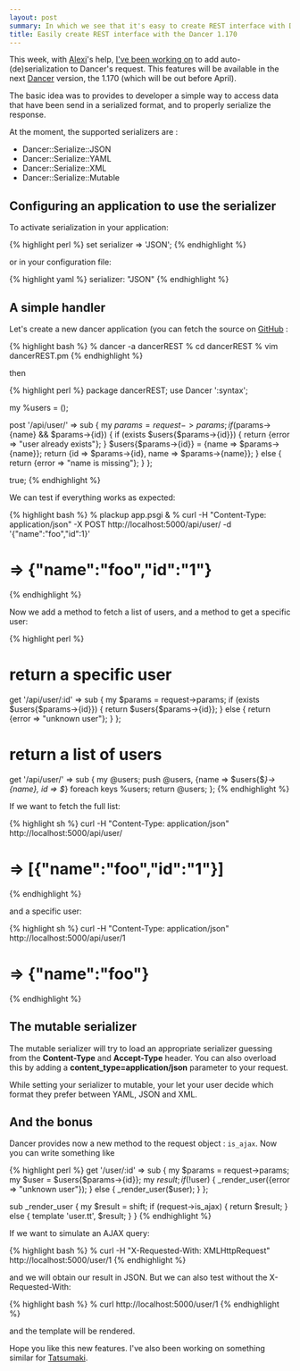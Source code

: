 ```yaml
---
layout: post
summary: In which we see that it's easy to create REST interface with Dancer.
title: Easily create REST interface with the Dancer 1.170
---
```


This week, with [Alexi](http://www.sukria.net/fr/)'s help, [I've been working on](http://github.com/sukria/Dancer) to add auto-(de)serialization to Dancer's request. This features will be available in the next [Dancer](http://perldancer.org/) version, the 1.170 (which will be out before April).

The basic idea was to provides to developer a simple way to access data that have been send in a serialized format, and to properly serialize the response.  

At the moment, the supported serializers are :

* Dancer::Serialize::JSON
* Dancer::Serialize::YAML
* Dancer::Serialize::XML
* Dancer::Serialize::Mutable

## Configuring an application to use the serializer

To activate serialization in your application:

{% highlight perl %}
set serializer => 'JSON';
{% endhighlight %}

or in your configuration file:

{% highlight yaml %}
serializer: "JSON"
{% endhighlight %}

## A simple handler

Let's create a new dancer application (you can fetch the source on [GitHub](http://github.com/franckcuny/dancerREST) :

{% highlight bash %}
% dancer -a dancerREST
% cd dancerREST
% vim dancerREST.pm
{% endhighlight %}

then

{% highlight perl %}
package dancerREST;
use Dancer ':syntax';

my %users = ();

post '/api/user/' => sub {
    my $params = request->params;
    if ($params->{name} && $params->{id}) {
        if (exists $users{$params->{id}}) {
            return {error => "user already exists"};
        }
        $users{$params->{id}} = {name => $params->{name}};
        return {id => $params->{id}, name => $params->{name}};
    }
    else {
        return {error => "name is missing"};
    }
};

true;
{% endhighlight %}

We can test if everything works as expected:

{% highlight bash %}
% plackup app.psgi &
% curl -H "Content-Type: application/json" -X POST http://localhost:5000/api/user/ -d '{"name":"foo","id":1}'
# => {"name":"foo","id":"1"}
{% endhighlight %}

Now we add a method to fetch a list of users, and a method to get a
specific user:

{% highlight perl %}
# return a specific user
get '/api/user/:id' => sub {
    my $params = request->params;
    if (exists $users{$params->{id}}) {
        return $users{$params->{id}};
    }
    else {
        return {error => "unknown user"};
    }
};

# return a list of users
get '/api/user/' => sub {
    my @users;
    push @users, {name => $users{$_}->{name}, id => $_}
        foreach keys %users;
    return \@users;
};
{% endhighlight %}

If we want to fetch the full list:

{% highlight sh %}
curl -H "Content-Type: application/json" http://localhost:5000/api/user/
# => [{"name":"foo","id":"1"}]
{% endhighlight %}

and a specific user:

{% highlight sh %}
curl -H "Content-Type: application/json" http://localhost:5000/api/user/1
# => {"name":"foo"}
{% endhighlight %}

## The mutable serializer

The mutable serializer will try to load an appropriate serializer guessing from the **Content-Type** and **Accept-Type** header. You can also overload this by adding a **content_type=application/json** parameter to your request.

While setting your serializer to mutable, your let your user decide which format they prefer between YAML, JSON and XML.

## And the bonus

Dancer provides now a new method to the request object : `is_ajax`. Now you can write something like

{% highlight perl %}
get '/user/:id' => sub {
    my $params = request->params;
    my $user   = $users{$params->{id}};
    my $result;
    if (!$user) {
        _render_user({error => "unknown user"});
    }
    else {
        _render_user($user);
    }
};

sub _render_user {
    my $result = shift;
    if (request->is_ajax) {
        return $result;
    }
    else {
        template 'user.tt', $result;
    }
}
{% endhighlight %}

If we want to simulate an AJAX query:

{% highlight bash %}
% curl -H "X-Requested-With: XMLHttpRequest" http://localhost:5000/user/1
{% endhighlight %}

and we will obtain our result in JSON. But we can also test without the X-Requested-With:

{% highlight bash %}
% curl http://localhost:5000/user/1
{% endhighlight %}

and the template will be rendered.

Hope you like this new features. I've also been working on something similar for [Tatsumaki](http://github.com/miyagawa/tatsumaki).
